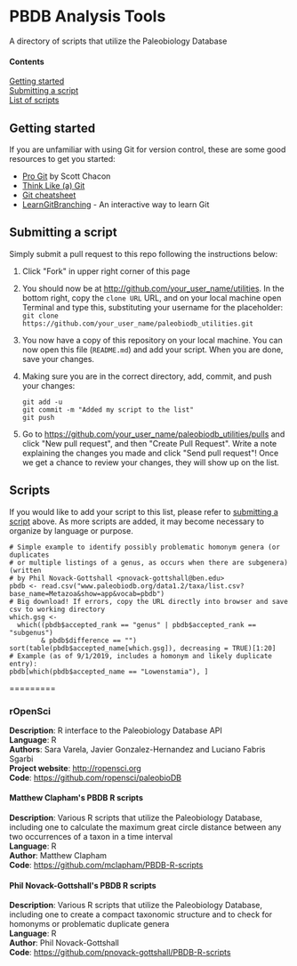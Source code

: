 PBDB Analysis Tools
=========

A directory of scripts that utilize the Paleobiology Database

#### Contents
[Getting started](#intro)  
[Submitting a script](#submissions)  
[List of scripts](#scripts)  


<a name="intro"></a>
## Getting started
If you are unfamiliar with using Git for version control, these are some good resources to get you started:

- [Pro Git](http://git-scm.com/book) by Scott Chacon
- [Think Like (a) Git](http://think-like-a-git.net/)
- [Git cheatsheet](http://cheat.errtheblog.com/s/git)
- [LearnGitBranching](http://pcottle.github.io/learnGitBranching/) - An interactive way to learn Git

<a name="submissions"></a>
## Submitting a script
Simply submit a pull request to this repo following the instructions below:

1. Click "Fork" in upper right corner of this page
2. You should now be at http://github.com/your_user_name/utilities. In the bottom right, copy the ````clone URL```` URL, and on your local machine open Terminal and type this, substituting your username for the placeholder:  ````git clone https://github.com/your_user_name/paleobiodb_utilities.git````
3. You now have a copy of this repository on your local machine. You can now open this file (````README.md````) and add your script. When you are done, save your changes.
4. Making sure you are in the correct directory, add, commit, and push your changes:

	````
	git add -u
	git commit -m "Added my script to the list"
	git push
	````
5. Go to https://github.com/your_user_name/paleobiodb_utilities/pulls and click "New pull request", and then "Create Pull Request". Write a note explaining the changes you made and click "Send pull request"! Once we get a chance to review your changes, they will show up on the list.


<a name="scripts"></a>
## Scripts
If you would like to add your script to this list, please refer to [submitting a script](#submissions) above. As more scripts are added, it may become necessary to organize by language or purpose.

```{r}
# Simple example to identify possibly problematic homonym genera (or duplicates
# or multiple listings of a genus, as occurs when there are subgenera) (written 
# by Phil Novack-Gottshall <pnovack-gottshall@ben.edu> 
pbdb <- read.csv("www.paleobiodb.org/data1.2/taxa/list.csv?base_name=Metazoa&show=app&vocab=pbdb")
# Big download! If errors, copy the URL directly into browser and save csv to working directory
which.gsg <- 
  which((pbdb$accepted_rank == "genus" | pbdb$accepted_rank == "subgenus") 
        & pbdb$difference == "")
sort(table(pbdb$accepted_name[which.gsg]), decreasing = TRUE)[1:20]
# Example (as of 9/1/2019, includes a homonym and likely duplicate entry):
pbdb[which(pbdb$accepted_name == "Lowenstamia"), ]
```

=========
### rOpenSci 
**Description**:  R interface to the Paleobiology Database API   
**Language**: R  
**Authors**: Sara Varela, Javier Gonzalez-Hernandez and Luciano Fabris Sgarbi   
**Project website**: http://ropensci.org   
**Code**: https://github.com/ropensci/paleobioDB   

#### Matthew Clapham's PBDB R scripts
**Description**:  Various R scripts that utilize the Paleobiology Database, including one to calculate the maximum great circle distance between any two occurrences of a taxon in a time interval   
**Language**: R  
**Author**: Matthew Clapham  
**Code**: https://github.com/mclapham/PBDB-R-scripts

#### Phil Novack-Gottshall's PBDB R scripts
**Description**:  Various R scripts that utilize the Paleobiology Database, including one to create a compact taxonomic structure and to check for homonyms or problematic duplicate genera   
**Language**: R  
**Author**: Phil Novack-Gottshall  
**Code**: https://github.com/pnovack-gottshall/PBDB-R-scripts



